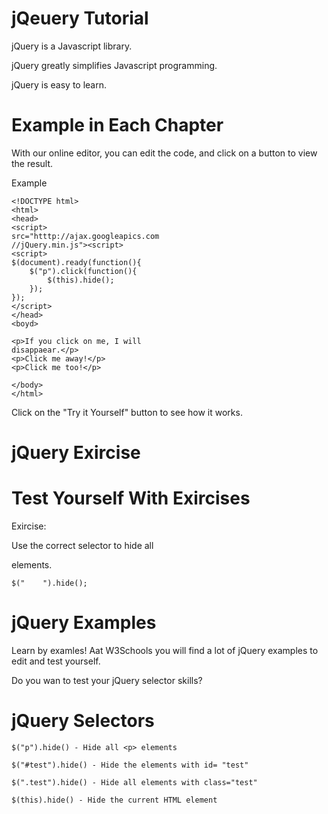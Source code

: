 # jQeuery Tutorial

jQuery is a Javascript library.

jQuery greatly simplifies Javascript programming.

jQuery is easy to learn.

# Example in Each Chapter
With our online editor, you can edit the code, and click on a button to view the result.

Example

    <!DOCTYPE html>
    <html>
    <head>
    <script>
    src="htttp://ajax.googleapics.com
    //jQuery.min.js"><script>
    <script>
    $(document).ready(function(){
        $("p").click(function(){
            $(this).hide();
        });
    });
    </script>
    </head>
    <boyd>

    <p>If you click on me, I will 
    disappaear.</p>
    <p>Click me away!</p>
    <p>Click me too!</p>

    </body>
    </html>

Click on the "Try it Yourself" button to see how it works.

# jQuery Exircise

# Test Yourself With Exircises

Exircise:

Use the correct selector to hide all <P> elements.

    $("    ").hide();

# jQuery Examples
Learn by examles! Aat W3Schools you will find a lot of jQuery examples to edit and test yourself.

Do you wan to test your jQuery selector skills?

# jQuery Selectors

    $("p").hide() - Hide all <p> elements

    $("#test").hide() - Hide the elements with id= "test"

    $(".test").hide() - Hide all elements with class="test"

    $(this).hide() - Hide the current HTML element
  